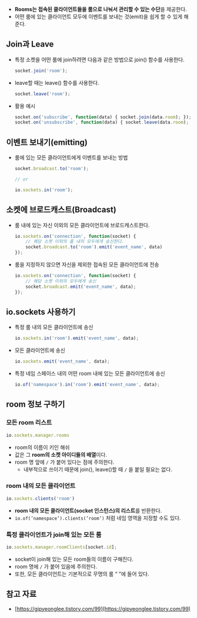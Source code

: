 - **Rooms는 접속된 클라이언트들을 룸으로 나눠서 관리할 수 있는 수단**을 제공한다.
- 어떤 룸에 있는 클라이언트 모두에 이벤트를 보내는 것(emit)을 쉽게 할 수 있게 해준다.

## Join과 Leave

- 특정 소켓을 어떤 룸에 join하려면 다음과 같은 방법으로 join() 함수를 사용한다.
    
    ```jsx
    socket.join('room');
    ```
    
- leave할 때는 leave() 함수를 사용한다.
    
    ```jsx
    socket.leave('room');
    ```
    
- 활용 예시
    
    ```jsx
    socket.on('subscribe', function(data) { socket.join(data.room); });
    socket.on('unsubscribe', function(data) { socket.leave(data.room); });
    ```
    

## 이벤트 보내기(emitting)

- 룸에 있는 모든 클라이언트에게 이벤트를 보내는 방법
    
    ```jsx
    socket.broadcast.to('room');
    
    // or
    
    io.sockets.in('room');
    ```
    

## 소켓에 브로드캐스트(Broadcast)

- 룸 내에 있는 자신 이외의 모든 클라이언트에 브로드캐스트한다.
    
    ```jsx
    io.sockets.on('connection', function(socket) {
    	// 해당 소켓 이외의 룸 내의 모두에게 송신한다.
    	socket.broadcast.to('room').emit('event_name', data)
    });
    ```
    
- 룸을 지정하지 않으면 자신을 제외한 접속된 모든 클라이언트에 전송
    
    ```jsx
    io.sockets.on('connection', function(socket) {
    	// 해당 소켓 이외의 모두에게 송신
    	socket.broadcast.emit('event_name', data);
    });
    ```
    

## io.sockets 사용하기

- 특정 룸 내의 모든 클라이언트에 송신
    
    ```jsx
    io.sockets.in('room').emit('event_name', data);
    ```
    
- 모든 클라이언트에 송신
    
    ```jsx
    io.sockets.emit('event_name', data);
    ```
    
- 특정 네임 스페이스 내의 어떤 room 내에 있는 모든 클라이언트에 송신
    
    ```jsx
    io.of('namespace').in('room').emit('event_name', data);
    ```
    

## room 정보 구하기

### 모든 room 리스트

```jsx
io.sockets.manager.rooms
```

- room의 이름이 키인 해쉬
- 값은 그 **room의 소켓 아이디들의 배열**이다.
- room 명 앞에 `/` 가 붙어 있다는 점에 주의한다.
    - 내부적으로 쓰이기 때문에 join(), leave()할 때 `/` 을 붙일 필요는 없다.

### room 내의 모든 클라이언트

```jsx
io.sockets.clients('room')
```

- **room 내의 모든 클라이언트(socket 인스턴스)의 리스트**를 반환한다.
- `io.of(’namespace’).clients(’room’)` 처럼 네임 영역을 지정할 수도 있다.

### 특정 클라이언트가 join해 있는 모든 룸

```jsx
io.sockets.manager.roomClients[socket.id];
```

- socket이 join해 있는 모든 room들의 이름이 구해진다.
- room 명에 `/` 가 붙어 있음에 주의한다.
- 또한, 모든 클라이언트는 기본적으로 무명의 룸 “ ”에 들어 있다.

## 참고 자료

- [https://gipyeonglee.tistory.com/99](https://gipyeonglee.tistory.com/99)